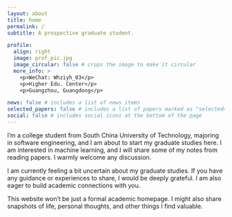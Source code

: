 ```yaml
---
layout: about
title: home
permalink: /
subtitle: A prospective graduate student.

profile:
  align: right
  image: prof_pic.jpg
  image_circular: false # crops the image to make it circular
  more_info: >
    <p>WeChat: Whziyh_03</p>
    <p>Higher Edu. Center</p>
    <p>Guangzhou, Guangdong</p>

news: false # includes a list of news items
selected_papers: false # includes a list of papers marked as "selected={true}"
social: false # includes social icons at the bottom of the page
---
```



I’m a college student from South China University of Technology, majoring in software engineering, and I am about to start my graduate studies here. I am interested in machine learning, and I will share some of my notes from reading papers. I warmly welcome any discussion.

I am currently feeling a bit uncertain about my graduate studies. If you have any guidance or experiences to share, I would be deeply grateful. I am also eager to build academic connections with you.

This website won’t be just a formal academic homepage. I might also share snapshots of life, personal thoughts, and other things I find valuable.
